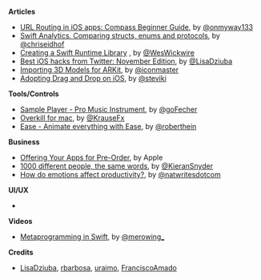 **Articles**

* [URL Routing in iOS apps: Compass Beginner Guide](https://medium.com/flawless-app-stories/url-routing-with-compass-d59c0061e7e2), by [@onmyway133](https://twitter.com/onmyway133)
* [Swift Analytics. Comparing structs, enums and protocols](http://chris.eidhof.nl/post/swift-analytics/), by [@chriseidhof](https://twitter.com/chriseidhof)
* [Creating a Swift Runtime Library](https://medium.com/@weswickwire/creating-a-swift-runtime-library-3cc92fc486cc)
, by [@WesWickwire](https://twitter.com/weswickwire)
* [Best iOS hacks from Twitter: November Edition](https://medium.com/flawless-app-stories/best-ios-hacks-from-twitter-november-edition-bd38edba8ea4), by [@LisaDziuba](https://twitter.com/LisaDziuba)
* [Importing 3D Models for ARKit](https://medium.com/bpxl-craft/importing-3d-models-for-arkit-aa1728697e2), by [@iconmaster](https://twitter.com/iconmaster)
* [Adopting Drag and Drop on iOS](https://pspdfkit.com/blog/2017/drag-and-drop/), by [@steviki](https://twitter.com/steviki)

**Tools/Controls**

* [Sample Player - Pro Music Instrument](https://github.com/AudioKit/ROMPlayer), by [@goFecher](https://twitter.com/goFecher)
* [Overkill for mac](https://github.com/KrauseFx/overkill-for-mac), by [@KrauseFx](https://github.com/KrauseFx)
* [Ease - Animate everything with Ease](https://github.com/roberthein/Ease), by [@roberthein](https://twitter.com/roberthein)
 
**Business**

* [Offering Your Apps for Pre-Order](https://developer.apple.com/app-store/pre-orders/), by Apple
* [1000 different people, the same words](https://textio.ai/1000-different-people-the-same-words-6149b5a1f351), by [@KieranSnyder](https://twitter.com/KieranSnyder)
* [How do emotions affect productivity?](https://www.atlassian.com/blog/apps/new-research-emotional-intelligence-in-the-workplace), by [@natwritesdotcom](https://twitter.com/natwritesdotcom)

**UI/UX**

* 

**Videos**

* [Metaprogramming in Swift](https://youtu.be/NISkw-N9Y9k), by [@merowing_](https://twitter.com/merowing_)

**Credits**

* [LisaDziuba](https://github.com/LisaDziuba), [rbarbosa](https://github.com/rbarbosa), [uraimo](https://github.com/uraimo), [FranciscoAmado](https://github.com/FranciscoAmado)
